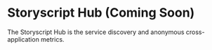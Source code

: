 # Storyscript Hub (Coming Soon)


The Storyscript Hub is the service discovery and anonymous cross-application metrics.

